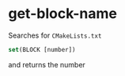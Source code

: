 # get-block-name

Searches for
`CMakeLists.txt`
```cmake
set(BLOCK [number])
```
and returns the number
